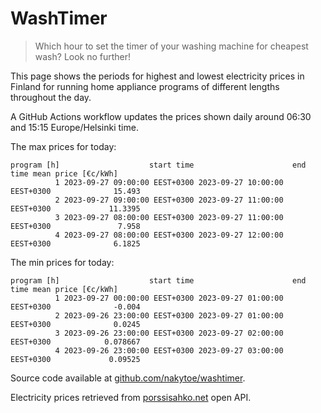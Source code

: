 
# WashTimer

> Which hour to set the timer of your washing machine for cheapest wash? Look no further!

This page shows the periods for highest and lowest electricity prices in Finland 
for running home appliance programs of different lengths throughout the day. 

A GitHub Actions workflow updates the prices shown daily around 06:30 and 15:15 Europe/Helsinki time.

The max prices for today:

	program [h]                    start time                      end time mean price [€c/kWh]
	          1 2023-09-27 09:00:00 EEST+0300 2023-09-27 10:00:00 EEST+0300              15.493
	          2 2023-09-27 09:00:00 EEST+0300 2023-09-27 11:00:00 EEST+0300             11.3395
	          3 2023-09-27 08:00:00 EEST+0300 2023-09-27 11:00:00 EEST+0300               7.958
	          4 2023-09-27 08:00:00 EEST+0300 2023-09-27 12:00:00 EEST+0300              6.1825

The min prices for today:

	program [h]                    start time                      end time mean price [€c/kWh]
	          1 2023-09-27 00:00:00 EEST+0300 2023-09-27 01:00:00 EEST+0300              -0.004
	          2 2023-09-26 23:00:00 EEST+0300 2023-09-27 01:00:00 EEST+0300              0.0245
	          3 2023-09-26 23:00:00 EEST+0300 2023-09-27 02:00:00 EEST+0300            0.078667
	          4 2023-09-26 23:00:00 EEST+0300 2023-09-27 03:00:00 EEST+0300             0.09525


Source code available at [github.com/nakytoe/washtimer](https://github.com/nakytoe/washtimer).

Electricity prices retrieved from [porssisahko.net](https://porssisahko.net/api) open API.
